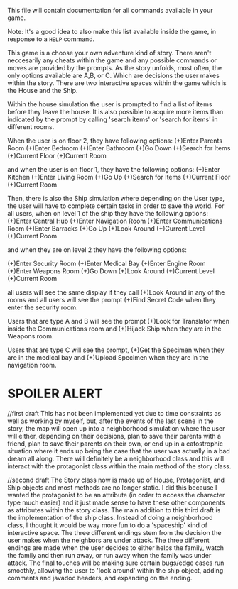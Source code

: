 This file will contain documentation for all commands available in your game.

Note:  It's a good idea to also make this list available inside the game, in response to a `HELP` command.

This game is a choose your own adventure kind of story. There aren't neccesarily any cheats within the game and any possible commands or moves are provided by the prompts. As the story unfolds, most often, the only options available are A,B, or C. Which are decisions the user makes within the story. There are two interactive spaces within the game which is the House and the Ship.

Within the house simulation the user is prompted to find a list of items before they leave the house. It is also possible to acquire more items than indicated by the prompt by calling 'search items' or 'search for items' in different rooms. 

When the user is on floor 2, they have following options:
(+)Enter Parents Room
(+)Enter Bedroom
(+)Enter Bathroom
(+)Go Down
(+)Search for Items
(+)Current Floor
(+)Current Room

and when the user is on floor 1, they have the following options:
(+)Enter Kitchen
(+)Enter Living Room
(+)Go Up
(+)Search for Items
(+)Current Floor
(+)Current Room

Then, there is also the Ship simulation where depending on the User type, the user will have to complete certain tasks in order to save the world. For all users, when on level 1 of the ship they have the following options:
(+)Enter Central Hub
(+)Enter Navigation Room
(+)Enter Communications Room
(+)Enter Barracks
(+)Go Up
(+)Look Around
(+)Current Level
(+)Current Room

and when they are on level 2 they have the following options:

(+)Enter Security Room
(+)Enter Medical Bay
(+)Enter Engine Room
(+)Enter Weapons Room
(+)Go Down
(+)Look Around
(+)Current Level
(+)Current Room

all users will see the same display if they call (+)Look Around in any of the rooms and all users will see the prompt (+)Find Secret Code
when they enter the security room.

Users that are type A and B will see the prompt (+)Look for Translator when inside the Communications room and (+)Hijack Ship when they are in the Weapons room.

Users that are type C will see the prompt, (+)Get the Specimen when they are in the medical bay and (+)Upload Specimen when they are in the navigation room. 


# SPOILER ALERT
//first draft
This has not been implemented yet due to time constraints as well as working by myself, but, after the events of the last scene in the story, the map will open up into a neighborhood simulation where the user will either, depending on their decisions, plan to save their parents with a friend, plan to save their parents on their own, or end up in a catostrophic situation where it ends up being the case that the user was actually in a bad dream all along. There will definitely be a neighborhood class and this will interact with the protagonist class within the main method of the story class. 

//second draft
The Story class now is made up of House, Protagonist, and Ship objects and most methods are no longer static. I did this because I wanted the protagonist to be an attribute (in order to access the character type much easier) and it just made sense to have these other components as attributes within the story class. The main addition to this third draft is the implementation of the ship class. Instead of doing a neighborhood class, I thought it would be way more fun to do a 'spaceship' kind of interactive space.  The three different endings stem from the decision the user makes when the neighbors are under attack. The three different endings are made when the user decides to either helps the family, watch the family and then run away, or run away when the family was under attack. The final touches will be making sure certain bugs/edge cases run smoothly, allowing the user to 'look around' within the ship object, adding comments and javadoc headers, and expanding on the ending.  




